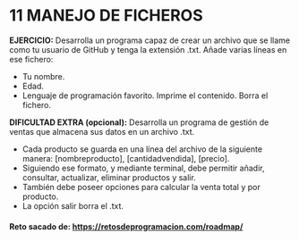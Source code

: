 # 11 MANEJO DE FICHEROS

**EJERCICIO:**
Desarrolla un programa capaz de crear un archivo que se llame como tu usuario de GitHub y tenga la extensión .txt.
Añade varias líneas en ese fichero:
- Tu nombre.
- Edad.
- Lenguaje de programación favorito.
Imprime el contenido.
Borra el fichero.

**DIFICULTAD EXTRA (opcional):**
Desarrolla un programa de gestión de ventas que almacena sus datos en un archivo .txt.
- Cada producto se guarda en una línea del archivo de la siguiente manera: [nombreproducto], [cantidadvendida], [precio].
- Siguiendo ese formato, y mediante terminal, debe permitir añadir, consultar, actualizar, eliminar productos y salir.
- También debe poseer opciones para calcular la venta total y por producto.
- La opción salir borra el .txt.

#### Reto sacado de: https://retosdeprogramacion.com/roadmap/
